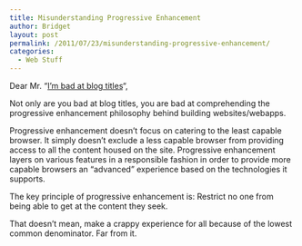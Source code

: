```yaml
---
title: Misunderstanding Progressive Enhancement
author: Bridget
layout: post
permalink: /2011/07/23/misunderstanding-progressive-enhancement/
categories:
  - Web Stuff
---
```

Dear Mr. &#8220;[I&#8217;m bad at blog titles][1]&#8220;,

Not only are you bad at blog titles, you are bad at comprehending the progressive enhancement philosophy behind building websites/webapps.

Progressive enhancement doesn&#8217;t focus on catering to the least capable browser. It simply doesn&#8217;t exclude a less capable browser from providing access to all the content housed on the site. Progressive enhancement layers on various features in a responsible fashion in order to provide more capable browsers an &#8220;advanced&#8221; experience based on the technologies it supports.

The key principle of progressive enhancement is: Restrict no one from being able to get at the content they seek.

That doesn&#8217;t mean, make a crappy experience for all because of the lowest common denominator. Far from it.

 [1]: http://daviddickson.tumblr.com/post/7844239089/theres-nothing-progressive-about-progressive